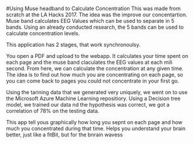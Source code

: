 #Using Muse headband to Calculate Concentration
This was made from scratch at the LA Hacks 2017. The idea was the improve our concentartion. Muse band calculates EEG Values which can be used to separate in 5 bands. Using an already conducted research, the 5 bands can be used to calculate concentration levels. 

This application has 2 stages, that work synchronoulsy. 

You open a PDF and upload to the webapp. It calculates your time spent on each page and the muse band claculates the EEG values at each mili second. From here, we can calculate the concentration at any given time. The idea is to find out how much you are concentrating on each page, so you can come back to pages you could not concentrate in your first go.

Using the tarining data that we generated very uniquely, we went on to use the Microsoft Azure Machine Learning repositiory. Using a Decision tree model, we trained our data nd the hypothesis was correct, we got a correlation of 78% on the testing data.

This app tell yous graphically how long you sepnt on each page and how much you concentrated during that time. Helps you understand your brain better, just like a fitBit, but for the bnrain wavess
